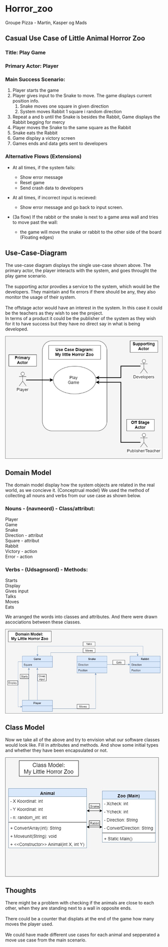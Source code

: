 # Horror_zoo
Groupe Pizza - Martin, Kasper og Mads

## Casual Use Case of Little Animal Horror Zoo

### Title:	Play Game<br/>

### Primary Actor: Player <br/> 	

### Main Success Scenario:<br/>
1. Player starts the game  <br/>
2. Player gives input to the Snake to move. The game displays current position info.<br/>
    1. Snake moves one square in given direction<br/>
    2. System moves Rabbit 1 square i random direction<br/>
3. Repeat a and b until the Snake is besides the Rabbit, Game displays the Rabbit begging for mercy<br/>
4. Player moves the Snake to the same square as the Rabbit<br/>
5. Snake eats the Rabbit<br/>
6. Game display a victory screen<br/> 
7. Games ends and data gets sent to developers<br/>     

### Alternative Flows (Extensions)

* At all times, if the system fails:<br/> 
    * Show error message <br/> 
    * Reset game<br/> 
    * Send crash data to developers<br/> 

* At all times, if incorrect input is recieved:<br/> 
    * Show error message and go back to input screen.<br/> 

* (3a flow) If the rabbit or the snake is next to a game area wall and tries to move past the wall:<br/> 
    * the game will move the snake or rabbit to the other side of the board (Floating edges)


## Use-Case-Diagram

The use-case diagram displays the single use-case shown above.
The primary actor, the player interacts with the system, and goes throught the play game scenario.<br/>
<br/>
The supporting actor provdies a service to the system, which would be the developers. They maintain and fix errors if there should be any, they also monitor the usage of their system.<br/>
<br/>
The offstage actor would have an interest in the system. In this case it could be the teachers as they wish to see the project.<br/>
In terms of a product it could be the publisher of the system as they wish for it to have success but they have no direct say in what is being developed.

![alt text](https://raw.githubusercontent.com/MagiMartin/Horror_Zoo/master/Use%20Case%20Diagram.jpg)

## Domain Model

The domain model display how the system objects are related in the real world, as we concieve it. (Conceptrual model)
We used the method of collecting all nouns and verbs from our use case as shown below.<br/>

### Nouns - (navneord) - Class/attribut:<br/>

Player<br/>
Game<br/>
Snake<br/>
Direction	- attribut<br/> 
Square	- attribut <br/>
Rabbit<br/>
Victory 	- action<br/>
Error		- action<br/>


### Verbs - (Udsagnsord) - Methods: <br/>

Starts<br/>
Display<br/>
Gives input<br/>
Talks<br/>
Moves<br/>
Eats<br/>

We arranged the words into classes and attributes. And there were drawn ascociations between these classes.

![alt text](https://raw.githubusercontent.com/MagiMartin/Horror_Zoo/master/domain%20model.jpg)

## Class Model

Now we take all of the above and try to envision what our software classes would look like. Fill in attributes and methods.
And show some initial types and whether they have been encapsulated or not.

![alt text](https://raw.githubusercontent.com/MagiMartin/Horror_Zoo/master/Class%20Model.jpg) 

## Thoughts

There might be a problem with checking if the animals are close to each other, when they are standing next to a wall in opposite ends.<br/>
<br/>
There could be a counter that displats at the end of the game how many moves the player used.<br/>
<br/>
We could have made different use cases for each animal and sepperated a move use case from the main scenario.
